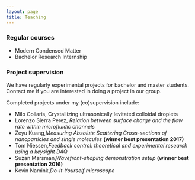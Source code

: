 ```yaml
---
layout: page
title: Teaching
---
```


### Regular courses
* Modern Condensed Matter
* Bachelor Research Internship

### Project supervision
We have regularly experimental projects for bachelor and master students. Contact me if you are interested in doing a project in our group. 

Completed projects under my (co)supervision include:
* Milo Collaris, Crystallizing ultrasonically levitated colloidal droplets
* Lorenzo Sierra Perez, _Relation between surface charge and the flow rate within microfluidic channels_
* Zeyu Kuang,_Measuring Absolute Scattering Cross-sections of nanoparticles and single molecules_ __(winner best presentation 2017)__
* Tom Niessen,_Feedback control: theoretical and experimental research using a keysight DAQ_
* Suzan Marsman,_Wavefront-shaping demonstration setup_ __(winner best presentation 2016)__
* Kevin Namink,_Do-It-Yourself microscope_

